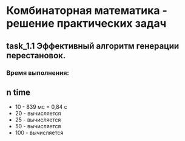 Комбинаторная математика - решение практических задач
=====================
task_1.1 Эффективный алгоритм генерации перестановок.
-----------------------------------
### Время выполнения:
n time
----------------
* 10 - 839 мс = 0,84 с
* 20 - вычисляется
* 25 - вычисляется
* 50 - вычисляется
* 100 - вычисляется
